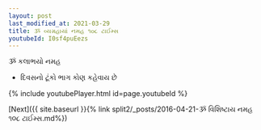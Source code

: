 ```yaml
---
layout: post
last_modified_at: 2021-03-29
title: ૐ વ્યગ્રહાયાં નમહ ૧૦૮ ટાઈમ્સ
youtubeId: I0sf4puEezs
---
```

 
 
 ૐ કલાભયો નમહ  
 
 -  દિવસનો ટૂંકો ભાગ કોણ કહેવાય છે 
 
  
 
  
 
 
 
 
 
 


{% include youtubePlayer.html id=page.youtubeId %}
 
[Next]({{ site.baseurl }}{% link  split2/_posts/2016-04-21-ૐ વિશિષ્ટાય નમહ ૧૦૮ ટાઈમ્સ.md%})
 
